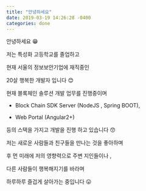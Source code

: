 ```yaml
---
title: "안녕하세요"
date: 2019-03-19 14:26:28 -0400
categories: done
---
```


안녕하세요 &#128513;

저는 특성화 고등학교를 졸업하고

현재 서울의 정보보안기업에 재직중인

20살 행복한 개발자 입니다 &#128522;

현재 블록체인 솔루션 개발 업무를 진행중이며

- Block Chain SDK Server (NodeJS , Spring BOOT),

- Web Portal (Angular2+)

등의 스택을 가지고 개발을 진행 하고 있습니다 &#128537;

저는 새로운 사람들과 친구들을 만나는 것을 좋아하며

후 먼 미래에 저의 영향력으로 주변 지인들이나 ,

다른 사람들이 행복해지기를 바라며

하루하루 즐겁게 살아가는 중입니다 &#128539;

<!-- Check out the [Jekyll docs][jekyll-docs] for more info on how to get the most out of Jekyll. File all bugs/feature requests at [Jekyll’s GitHub repo][jekyll-gh]. If you have questions, you can ask them on [Jekyll Talk][jekyll-talk].

[jekyll-docs]: https://jekyllrb.com/docs/home
[jekyll-gh]: https://github.com/jekyll/jekyll
[jekyll-talk]: https://talk.jekyllrb.com/ -->
